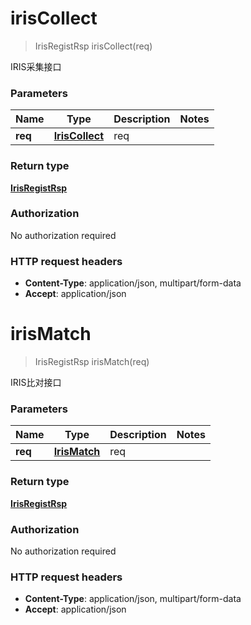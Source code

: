 
<a name="irisCollect"></a>
# **irisCollect**
> IrisRegistRsp irisCollect(req)

IRIS采集接口

### Parameters

Name | Type | Description  | Notes
------------- | ------------- | ------------- | -------------
 **req** | [**IrisCollect**](IrisCollect.md)| req | 

### Return type

[**IrisRegistRsp**](IrisRegistRsp.md)

### Authorization

No authorization required

### HTTP request headers

 - **Content-Type**: application/json, multipart/form-data
 - **Accept**: application/json

<a name="irisMatch"></a>
# **irisMatch**
> IrisRegistRsp irisMatch(req)

IRIS比对接口

### Parameters

Name | Type | Description  | Notes
------------- | ------------- | ------------- | -------------
 **req** | [**IrisMatch**](IrisMatch.md)| req | 

### Return type

[**IrisRegistRsp**](IrisRegistRsp.md)

### Authorization

No authorization required

### HTTP request headers

 - **Content-Type**: application/json, multipart/form-data
 - **Accept**: application/json

